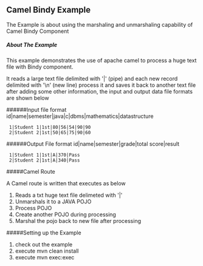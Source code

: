 Camel Bindy Example
-----------------------------------------

The Example is about using the marshaling and unmarshaling capability of Camel Bindy Component

##### About The Example

This example demonstrates the use of apache camel to process a huge text file with Bindy component.

It reads a large text file delimited with '|' (pipe) and each new record delimited with '\n' (new line)
process it and saves it back to another text file after adding some other information, the input and output data file
formats are shown below 


######Input file format
     id|name|semester|java|c|dbms|mathematics|datastructure

     1|Student 1|1st|80|56|54|90|90
     2|Student 2|1st|50|65|75|90|60  

######Output File format
     id|name|semester|grade|total score|result    

     1|Student 1|1st|A|370|Pass
     2|Student 2|1st|A|340|Pass 
          
#####Camel Route

	    
A Camel route is written that executes as below

1. Reads a txt huge text file delimeted with '|'  
2. Unmarshals it to a JAVA POJO
3. Process POJO
4. Create another POJO during processing
4. Marshal the pojo back to new file after processing


#####Setting up the Example

1. check out the example
2. execute mvn clean install
3. execute mvn exec:exec
			
